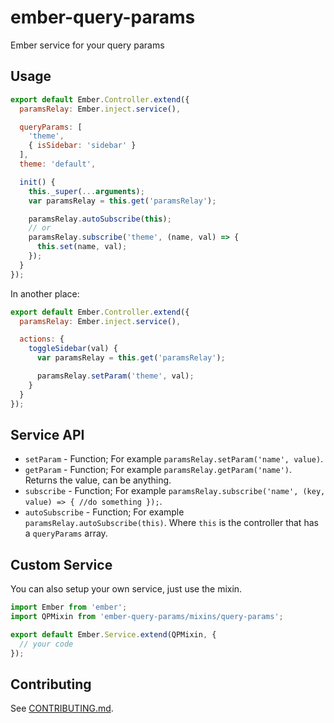# ember-query-params

Ember service for your query params

## Usage

```js
export default Ember.Controller.extend({
  paramsRelay: Ember.inject.service(),

  queryParams: [
    'theme',
    { isSidebar: 'sidebar' }
  ],
  theme: 'default',

  init() {
    this._super(...arguments);
    var paramsRelay = this.get('paramsRelay');

    paramsRelay.autoSubscribe(this);
    // or
    paramsRelay.subscribe('theme', (name, val) => {
      this.set(name, val);
    });
  }
});
```

In another place:

```js
export default Ember.Controller.extend({
  paramsRelay: Ember.inject.service(),

  actions: {
    toggleSidebar(val) {
      var paramsRelay = this.get('paramsRelay');

      paramsRelay.setParam('theme', val);
    }
  }
});
```

## Service API

- `setParam` - Function; For example `paramsRelay.setParam('name', value)`.
- `getParam` - Function; For example `paramsRelay.getParam('name')`. Returns the value, can be anything.
- `subscribe` - Function; For example `paramsRelay.subscribe('name', (key, value) => { //do something });`.
- `autoSubscribe` - Function; For example `paramsRelay.autoSubscribe(this)`. Where `this` is the controller that has a `queryParams` array.

## Custom Service

You can also setup your own service, just use the mixin.

```js
import Ember from 'ember';
import QPMixin from 'ember-query-params/mixins/query-params';

export default Ember.Service.extend(QPMixin, {
  // your code
});
```

## Contributing

See [CONTRIBUTING.md].

[CONTRIBUTING.md]: CONTRIBUTING.md
